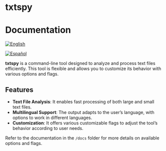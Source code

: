 
# txtspy

# Documentation

[![English](https://upload.wikimedia.org/wikipedia/commons/a/a4/Flag_of_the_United_States.svg)](docs/en/README.md)

[![Español](https://upload.wikimedia.org/wikipedia/commons/9/9a/Flag_of_Spain.svg)](docs/es/README.md)



**txtspy** is a command-line tool designed to analyze and process text files efficiently. This tool is flexible and allows you to customize its behavior with various options and flags.

## Features

- **Text File Analysis**: It enables fast processing of both large and small text files.
- **Multilingual Support**: The output adapts to the user’s language, with options to work in different languages.
- **Customization**: It offers various customizable flags to adjust the tool’s behavior according to user needs.


Refer to the documentation in the `/docs` folder for more details on available options and flags.

